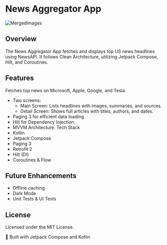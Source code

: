 # News Aggregator App
![MergedImages](https://github.com/user-attachments/assets/e16d6cf2-60a2-4b5b-9c88-fd9f768ad206)

## Overview
The News Aggregator App fetches and displays top US news headlines using NewsAPI. It follows Clean Architecture, utilizing Jetpack Compose, Hilt, and Coroutines.

## Features
Fetches top news on Microsoft, Apple, Google, and Tesla.
- Two screens:
  - Main Screen: Lists headlines with images, summaries, and sources.
  - Detail Screen: Shows full articles with titles, authors, and dates.
- Paging 3 for efficient data loading.
- Hilt for Dependency Injection.
- MVVM Architecture.
Tech Stack
- Kotlin
- Jetpack Compose
- Paging 3
- Retrofit 2
- Hilt (DI)
- Coroutines & Flow

## Future Enhancements
- Offline caching
- Dark Mode
- Unit Tests & UI Tests

## License
Licensed under the MIT License.

🚀 Built with Jetpack Compose and Kotlin
